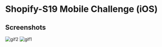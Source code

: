 # Shopify-S19 Mobile Challenge (iOS)

## Screenshots
![gif2](https://im.ezgif.com/tmp/ezgif-1-77d7f424882d.gif)
![gif1](https://im.ezgif.com/tmp/ezgif-1-ae515d8ae405.gif)
